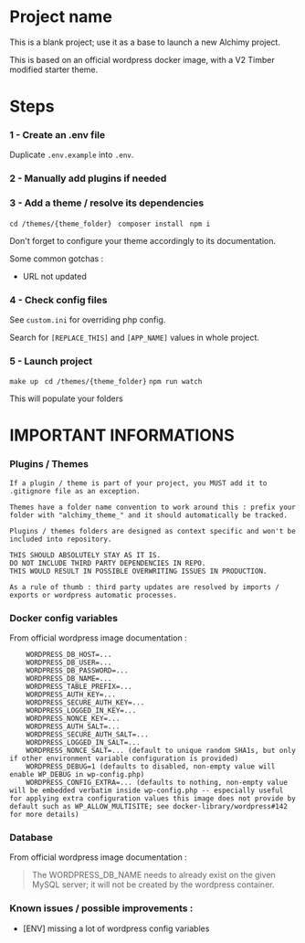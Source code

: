 # Project name

This is a blank project; use it as a base to launch a new Alchimy project.

This is based on an official wordpress docker image, with a V2 Timber modified starter theme.

# Steps

### 1 - Create an .env file

Duplicate `.env.example` into `.env`.

### 2 - Manually add plugins if needed

### 3 - Add a theme / resolve its dependencies

`cd /themes/{theme_folder} `
`composer install `
`npm i`

Don't forget to configure your theme accordingly to its documentation.

Some common gotchas :

- URL not updated

### 4 - Check config files

See `custom.ini` for overriding php config.

Search for `[REPLACE_THIS]` and `[APP_NAME]` values in whole project.

### 5 - Launch project

`make up `
`cd /themes/{theme_folder}`
`npm run watch`

This will populate your folders

# IMPORTANT INFORMATIONS

### Plugins / Themes

    If a plugin / theme is part of your project, you MUST add it to .gitignore file as an exception.

    Themes have a folder name convention to work around this : prefix your folder with "alchimy_theme_" and it should automatically be tracked.

    Plugins / themes folders are designed as context specific and won't be included into repository.

    THIS SHOULD ABSOLUTELY STAY AS IT IS.
    DO NOT INCLUDE THIRD PARTY DEPENDENCIES IN REPO.
    THIS WOULD RESULT IN POSSIBLE OVERWRITING ISSUES IN PRODUCTION.

    As a rule of thumb : third party updates are resolved by imports / exports or wordpress automatic processes.

### Docker config variables

From official wordpress image documentation :

```
    WORDPRESS_DB_HOST=...
    WORDPRESS_DB_USER=...
    WORDPRESS_DB_PASSWORD=...
    WORDPRESS_DB_NAME=...
    WORDPRESS_TABLE_PREFIX=...
    WORDPRESS_AUTH_KEY=...
    WORDPRESS_SECURE_AUTH_KEY=...
    WORDPRESS_LOGGED_IN_KEY=...
    WORDPRESS_NONCE_KEY=...
    WORDPRESS_AUTH_SALT=...
    WORDPRESS_SECURE_AUTH_SALT=...
    WORDPRESS_LOGGED_IN_SALT=...
    WORDPRESS_NONCE_SALT=... (default to unique random SHA1s, but only if other environment variable configuration is provided)
    WORDPRESS_DEBUG=1 (defaults to disabled, non-empty value will enable WP_DEBUG in wp-config.php)
    WORDPRESS_CONFIG_EXTRA=... (defaults to nothing, non-empty value will be embedded verbatim inside wp-config.php -- especially useful for applying extra configuration values this image does not provide by default such as WP_ALLOW_MULTISITE; see docker-library/wordpress#142 for more details)
```

### Database

From official wordpress image documentation :

> The WORDPRESS_DB_NAME needs to already exist on the given MySQL server; it will not be created by the wordpress container.

### Known issues / possible improvements :

- [ENV] missing a lot of wordpress config variables
